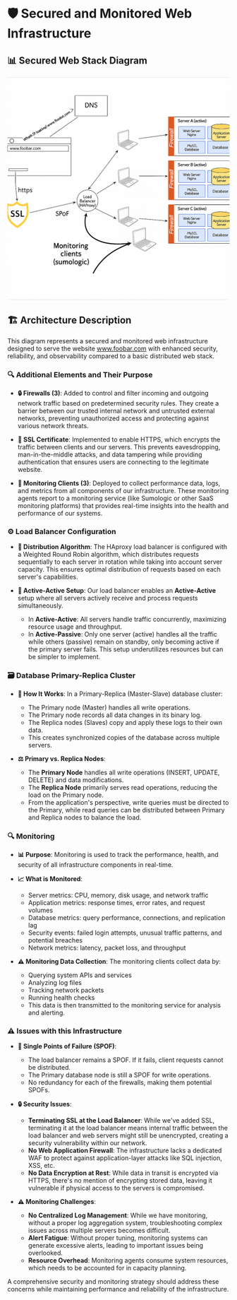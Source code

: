 # 🛡️ Secured and Monitored Web Infrastructure

## 📊 Secured Web Stack Diagram

![Secured Web Stack Diagram](./img/2-secured_and_monitored_web_infrastructure.png)

## 🏗️ Architecture Description

This diagram represents a secured and monitored web infrastructure designed to serve the website www.foobar.com with enhanced security, reliability, and observability compared to a basic distributed web stack.

### 🔍 Additional Elements and Their Purpose

- **🔒 Firewalls (3)**: Added to control and filter incoming and outgoing network traffic based on predetermined security rules. They create a barrier between our trusted internal network and untrusted external networks, preventing unauthorized access and protecting against various network threats.

- **🔐 SSL Certificate**: Implemented to enable HTTPS, which encrypts the traffic between clients and our servers. This prevents eavesdropping, man-in-the-middle attacks, and data tampering while providing authentication that ensures users are connecting to the legitimate website.

- **📡 Monitoring Clients (3)**: Deployed to collect performance data, logs, and metrics from all components of our infrastructure. These monitoring agents report to a monitoring service (like Sumologic or other SaaS monitoring platforms) that provides real-time insights into the health and performance of our systems.

### ⚙️ Load Balancer Configuration

- **🔀 Distribution Algorithm**: The HAproxy load balancer is configured with a Weighted Round Robin algorithm, which distributes requests sequentially to each server in rotation while taking into account server capacity. This ensures optimal distribution of requests based on each server's capabilities.

- **🔁 Active-Active Setup**: Our load balancer enables an **Active-Active** setup where all servers actively receive and process requests simultaneously.
  - In **Active-Active**: All servers handle traffic concurrently, maximizing resource usage and throughput.
  - In **Active-Passive**: Only one server (active) handles all the traffic while others (passive) remain on standby, only becoming active if the primary server fails. This setup underutilizes resources but can be simpler to implement.

### 🗃️ Database Primary-Replica Cluster

- **🔄 How It Works**: In a Primary-Replica (Master-Slave) database cluster:
  - The Primary node (Master) handles all write operations.
  - The Primary node records all data changes in its binary log.
  - The Replica nodes (Slaves) copy and apply these logs to their own data.
  - This creates synchronized copies of the database across multiple servers.

- **⚖️ Primary vs. Replica Nodes**: 
  - The **Primary Node** handles all write operations (INSERT, UPDATE, DELETE) and data modifications.
  - The **Replica Node** primarily serves read operations, reducing the load on the Primary node.
  - From the application's perspective, write queries must be directed to the Primary, while read queries can be distributed between Primary and Replica nodes to balance the load.

### 🔍 Monitoring

- **📊 Purpose**: Monitoring is used to track the performance, health, and security of all infrastructure components in real-time.

- **📈 What is Monitored**:
  - Server metrics: CPU, memory, disk usage, and network traffic
  - Application metrics: response times, error rates, and request volumes
  - Database metrics: query performance, connections, and replication lag
  - Security events: failed login attempts, unusual traffic patterns, and potential breaches
  - Network metrics: latency, packet loss, and throughput

- **⚠️ Monitoring Data Collection**: The monitoring clients collect data by:
  - Querying system APIs and services
  - Analyzing log files
  - Tracking network packets
  - Running health checks
  - This data is then transmitted to the monitoring service for analysis and alerting.

### ⚠️ Issues with this Infrastructure

- **🔌 Single Points of Failure (SPOF)**:
  - The load balancer remains a SPOF. If it fails, client requests cannot be distributed.
  - The Primary database node is still a SPOF for write operations.
  - No redundancy for each of the firewalls, making them potential SPOFs.

- **🔒 Security Issues**:
  - **Terminating SSL at the Load Balancer**: While we've added SSL, terminating it at the load balancer means internal traffic between the load balancer and web servers might still be unencrypted, creating a security vulnerability within our network.
  - **No Web Application Firewall**: The infrastructure lacks a dedicated WAF to protect against application-layer attacks like SQL injection, XSS, etc.
  - **No Data Encryption at Rest**: While data in transit is encrypted via HTTPS, there's no mention of encrypting stored data, leaving it vulnerable if physical access to the servers is compromised.

- **⚠️ Monitoring Challenges**:
  - **No Centralized Log Management**: While we have monitoring, without a proper log aggregation system, troubleshooting complex issues across multiple servers becomes difficult.
  - **Alert Fatigue**: Without proper tuning, monitoring systems can generate excessive alerts, leading to important issues being overlooked.
  - **Resource Overhead**: Monitoring agents consume system resources, which needs to be accounted for in capacity planning.

A comprehensive security and monitoring strategy should address these concerns while maintaining performance and reliability of the infrastructure.